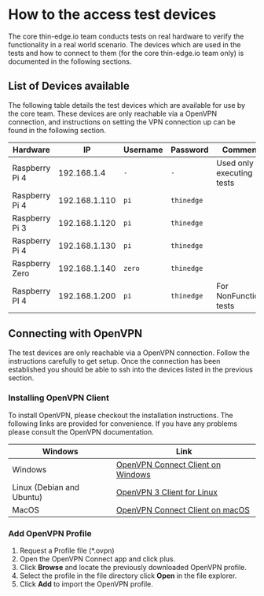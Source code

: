 # How to the access test devices

The core thin-edge.io team conducts tests on real hardware to verify the functionality in a real world scenario. The devices which are used in the tests and how to connect to them (for the core thin-edge.io team only) is documented in the following sections.

## List of Devices available

The following table details the test devices which are available for use by the core team. These devices are only reachable via a OpenVPN connection, and instructions on setting the VPN connection up can be found in the following section.

|Hardware|IP|Username|Password|Comments|
|--------|--|--------|--------|--------|
| Raspberry Pi 4 | 192.168.1.4	 | `-` | `-` | Used only for executing tests |
| Raspberry Pi 4 | 192.168.1.110 | `pi`| `thinedge` | |
| Raspberry Pi 3 | 192.168.1.120 | `pi`| `thinedge` | |
| Raspberry Pi 4 | 192.168.1.130 | `pi`| `thinedge` | |
| Raspberry Zero | 192.168.1.140 | `zero`| `thinedge` | |
| Raspberry PI 4 | 192.168.1.200 | `pi`| `thinedge`| For NonFunctional tests |

## Connecting with OpenVPN

The test devices are only reachable via a OpenVPN connection. Follow the instructions carefully to get setup. Once the connection has been established you should be able to ssh into the devices listed in the previous section.

### Installing OpenVPN Client

To install OpenVPN, please checkout the installation instructions. The following links are provided for convenience. If you have any problems please consult the OpenVPN documentation.

|Windows|Link|
|-------|----|
|Windows|[OpenVPN Connect Client on Windows](https://openvpn.net/vpn-server-resources/installation-guide-for-openvpn-connect-client-on-windows/)|
|Linux (Debian and Ubuntu)|[OpenVPN 3 Client for Linux](https://openvpn.net/cloud-docs/openvpn-3-client-for-linux/)|
|MacOS|[OpenVPN Connect Client on macOS](https://openvpn.net/vpn-server-resources/installation-guide-for-openvpn-connect-client-on-macos/)|


### Add OpenVPN Profile

1. Request a Profile file (*.ovpn)
2. Open the OpenVPN Connect app and click plus.
3. Click **Browse** and locate the previously downloaded OpenVPN profile.
4. Select the profile in the file directory click **Open** in the file explorer.
5. Click **Add** to import the OpenVPN profile.
